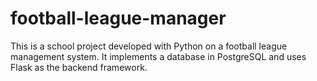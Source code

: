 # football-league-manager
This is a school project developed with Python on a football league management system. It implements a database in PostgreSQL and uses Flask as the backend framework.
